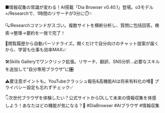 ■情報収集の常識が変わる！AI搭載「Dia Browser v0.40.1」登場。o3モデル×/Researchで、1時間のリサーチが3分に⏱️✨

🔍/Researchコマンドがスゴい。複数サイトを横断分析し、質問に包括回答。検索→整理→要約を一発で完了！

🤖閲覧履歴から自動パーソナライズ。開くだけで自分向けのチャット提案が届くから、学習も仕事も効率MAX📈

🛠️Skills Galleryでワンクリック拡張。リサーチ、翻訳、SNS分析…必要なスキルを追加して“自分専用ブラウザ”に🎛️

⚠️要注意ポイントも。YouTubeクラッシュ報告&高機能AIは将来有料化の噂👀 プライバシー設定も忘れずチェック✅

👇次世代ブラウザを体験したい？公式サイトからDLして未来の情報収集を体感しよう！あなたはどの機能が気になる？💬 #DiaBrowser #AIブラウザ #情報収集